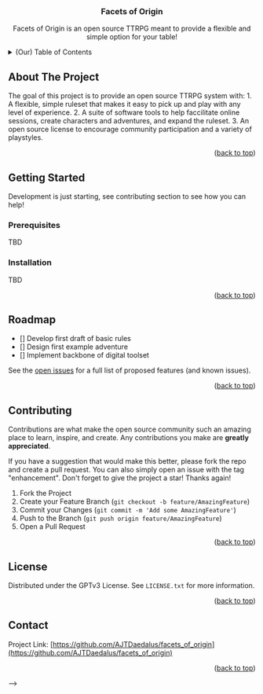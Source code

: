 
<!-- PROJECT LOGO -->
<br />
<!--
<div align="center">
  <a href="https://github.com/othneildrew/Best-README-Template">
    <img src="images/logo.png" alt="Logo" width="80" height="80">
  </a>
-->
  <h3 align="center">Facets of Origin</h3>

  <p align="center">
    Facets of Origin is an open source TTRPG meant to provide a flexible
    and simple option for your table!  
  </p>
</div>



<!-- TABLE OF CONTENTS -->
<details>
  <summary>(Our) Table of Contents</summary>
  <ol>
    <li><a href="#about-the-project">About The Project</a></li>
    <li><a href="#getting-started">Getting Started</a></li>
    <li><a href="#usage">Usage</a></li>
    <li><a href="#roadmap">Roadmap</a></li>
    <li><a href="#contributing">Contributing</a></li>
    <li><a href="#license">License</a></li>
    <li><a href="#contact">Contact</a></li>
    <li><a href="#acknowledgments">Acknowledgments</a></li>
  </ol>
</details>



<!-- ABOUT THE PROJECT -->
## About The Project

<!--
[![Product Name Screen Shot][product-screenshot]](https://example.com)
-->

The goal of this project is to provide an open source TTRPG system with:
	1.  A flexible, simple ruleset that makes it easy to pick up and play with any level of experience.
	2.  A suite of software tools to help faccilitate online sessions, create characters and adventures, and expand the ruleset.
	3.  An open source license to encourage community participation and a variety of playstyles.


<p align="right">(<a href="#top">back to top</a>)</p>


<!-- GETTING STARTED -->
## Getting Started

Development is just starting, see contributing section to see how you can help!

### Prerequisites

TBD

### Installation

TBD

<p align="right">(<a href="#top">back to top</a>)</p>


<!-- ROADMAP -->
## Roadmap

- [] Develop first draft of basic rules
- [] Design first example adventure
- [] Implement backbone of digital toolset

See the [open issues](https://github.com/othneildrew/Best-README-Template/issues) for a full list of proposed features (and known issues).

<p align="right">(<a href="#top">back to top</a>)</p>



<!-- CONTRIBUTING -->
## Contributing

Contributions are what make the open source community such an amazing place to learn, inspire, and create. Any contributions you make are **greatly appreciated**.

If you have a suggestion that would make this better, please fork the repo and create a pull request. You can also simply open an issue with the tag "enhancement".
Don't forget to give the project a star! Thanks again!

1. Fork the Project
2. Create your Feature Branch (`git checkout -b feature/AmazingFeature`)
3. Commit your Changes (`git commit -m 'Add some AmazingFeature'`)
4. Push to the Branch (`git push origin feature/AmazingFeature`)
5. Open a Pull Request

<p align="right">(<a href="#top">back to top</a>)</p>



<!-- LICENSE -->
## License

Distributed under the GPTv3 License. See `LICENSE.txt` for more information.

<p align="right">(<a href="#top">back to top</a>)</p>



<!-- CONTACT -->
## Contact

Project Link: [https://github.com/AJTDaedalus/facets_of_origin](https://github.com/AJTDaedalus/facets_of_origin)

<p align="right">(<a href="#top">back to top</a>)</p>


<!--
<!-- MARKDOWN LINKS & IMAGES -->
<!-- https://www.markdownguide.org/basic-syntax/#reference-style-links -->
[contributors-shield]: https://img.shields.io/github/contributors/AJTDaedalus/facets_of_origin.svg?style=for-the-badge
[contributors-url]: https://github.com/AJTDaedalus/facets_of_origin/graphs/contributors
[forks-shield]: https://img.shields.io/github/forks/AJTDaedalus/facets_of_origin.svg?style=for-the-badge
[forks-url]: https://github.com/AJTDaedalus/facets_of_origin/network/members
[stars-shield]: https://img.shields.io/github/stars/AJTDaedalus/facets_of_origin.svg?style=for-the-badge
[stars-url]: https://github.com/AJTDaedalus/facets_of_origin/stargazers
[issues-shield]: https://img.shields.io/github/issues/AJTDaedalus/facets_of_origin.svg?style=for-the-badge
[issues-url]: https://github.com/AJTDaedalus/facets_of_origin/issues
[license-shield]: https://img.shields.io/github/license/AJTDaedalus/facets_of_origin.svg?style=for-the-badge
[license-url]: https://github.com/AJTDaedalus/facets_of_origin/main/LICENSE.txt
[product-screenshot]: images/screenshot.png
-->
